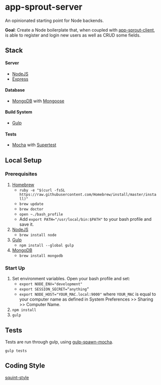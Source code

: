 # app-sprout-server

An opinionated starting point for Node backends.

**Goal**: Create a Node boilerplate that, when coupled with [app-sprout-client](https://github.com/RyanWarner/app-sprout-client), is able to register and login new users as well as CRUD some fields.


## Stack


#### Server

- [NodeJS](http://nodejs.org/)
- [Express](https://github.com/strongloop/express)

#### Database

- [MongoDB](http://www.mongodb.org/) with [Mongoose](https://github.com/LearnBoost/mongoose)

#### Build System

- [Gulp](http://gulp.com/)

#### Tests

- [Mocha](https://github.com/mochajs/mocha) with [Supertest](https://github.com/tj/supertest)

## Local Setup

### Prerequisites

1. [Homebrew](http://brew.sh/)
	- `ruby -e "$(curl -fsSL https://raw.githubusercontent.com/Homebrew/install/master/install)"`
	- `brew update`
	- `brew doctor`
	- `open ~./bash_profile`
	- Add `export PATH="/usr/local/bin:$PATH"` to your bash profile and save it.
1. [NodeJS](http://nodejs.org/)
	- `brew install node`
1. [Gulp](http://gulp.com/)
	- `npm install --global gulp`
1. [MongoDB](http://www.mongodb.org/)
	- `brew install mongodb`

### Start Up

1. Set environment variables. Open your bash profile and set:
	- `export NODE_ENV="development"`
	- `export SESSION_SECRET=“anything”`
	- `export NODE_HOST="YOUR_MAC.local:9000"` where `YOUR_MAC` is equal to your computer name as defined in System Preferences >> Sharing >> Computer Name.
1. `npm install`
1. `gulp`


## Tests

Tests are run through gulp, using [gulp-spawn-mocha](https://github.com/KenPowers/gulp-spawn-mocha).

`gulp tests`


## Coding Style

[squint-style](https://github.com/RyanWarner/squint-style)
